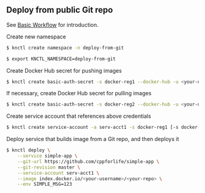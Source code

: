 ## Deploy from public Git repo

See [Basic Workflow](./basic-workflow.md) for introduction.

Create new namespace

```bash
$ knctl create namespace -n deploy-from-git

$ export KNCTL_NAMESPACE=deploy-from-git
```

Create Docker Hub secret for pushing images

```bash
$ knctl create basic-auth-secret -s docker-reg1 --docker-hub -u <your-username> -p <your-password>
```

If necessary, create Docker Hub secret for pulling images

```bash
$ knctl create basic-auth-secret -s docker-reg2 --docker-hub -u <your-username> -p <your-password> --for-pulling
```

Create service account that references above credentials

```bash
$ knctl create service-account -a serv-acct1 -s docker-reg1 [-s docker-reg2]
```

Deploy service that builds image from a Git repo, and then deploys it

```bash
$ knctl deploy \
    --service simple-app \
    --git-url https://github.com/cppforlife/simple-app \
    --git-revision master \
    --service-account serv-acct1 \
    --image index.docker.io/<your-username>/<your-repo> \
    --env SIMPLE_MSG=123
```
